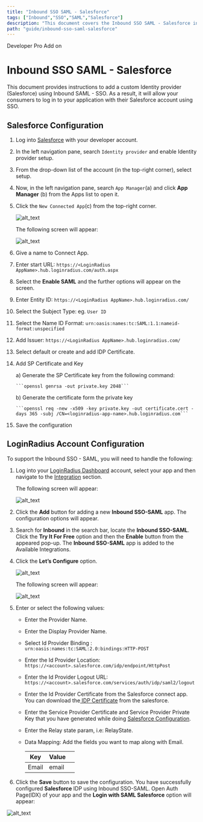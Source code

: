 ```yaml
---
title: "Inbound SSO SAML - Salesforce"
tags: ["Inbound","SSO","SAML","Salesforce"]
description: "This document covers the Inbound SSO SAML - Salesforce introduction and its protocols supported by the LoginRadius Identity Platform."
path: "guide/inbound-sso-saml-salesforce"
---
```


<span class="devloper-premium plan-tag">Developer Pro</span>
<span class="devloper-premium plan-tag">Add on</span>

# Inbound SSO SAML - Salesforce

This document provides instructions to add a custom Identity provider (Salesforce) using Inbound SAML - SSO. As a result, it will allow your consumers to log in to your application with their Salesforce account using SSO.  

## Salesforce Configuration

1.  Log into <a href="https://login.salesforce.com/" target="_blank">Salesforce</a> with your developer account.

2.  In the left navigation pane, search `Identity provider` and enable Identity provider setup.

3.  From the drop-down list of the account (in the top-right corner), select setup.

4.  Now, in the left navigation pane, search `App Manager`(a) and click **App Manager** (b) from the Apps list to open it.

5.  Click the `New Connected App`(c) from the top-right corner.

    ![alt_text](images/salesforce-steps1.png "image_tooltip")

    The following screen will appear:

    ![alt_text](images/config-salesforce.png "image_tooltip")

6.  Give a name to Connect App. 

7.  Enter start URL: `https://<LoginRadius AppName>.hub.loginradius.com/auth.aspx`

8.  Select the **Enable SAML** and the further options will appear on the screen.

9.  Enter Entity ID: `https://<LoginRadius AppName>.hub.loginradius.com/`

10. Select the Subject Type: eg. `User ID`

11. Select the Name ID Format: `urn:oasis:names:tc:SAML:1.1:nameid-format:unspecified`

12. Add Issuer: `https://<LoginRadius AppName>.hub.loginradius.com/`

13. Select default or create and add IDP Certificate.

14. Add SP Certificate and Key

    a) Generate the SP Certificate key from the following command:

        ```openssl genrsa -out private.key 2048```

    b) Generate the certificate form the private key

        ```openssl req -new -x509 -key private.key -out certificate.cert -days 365 -subj /CN=<loginradius-app-name>.hub.loginradius.com```

15. Save the configuration


## LoginRadius Account Configuration

To support the Inbound SSO - SAML, you will need to handle the following:
1. Log into your <a href="https://dashboard.loginradius.com/" target="_blank">LoginRadius Dashboard</a> account, select your app and then navigate to the <a href="https://dashboard.loginradius.com/integration" target="_blank">Integration</a> section.

   The following screen will appear:

   ![alt_text](images/integration3.png "image_tooltip")


2. Click the **Add** button for adding a new **Inbound SSO-SAML** app. The configuration options will appear.

3. Search for **Inbound** in the search bar, locate the **Inbound SSO-SAML**. Click the **Try It For Free** option and then the **Enable** button from the appeared pop-up. The **Inbound SSO-SAML** app is added to the Available Integrations.

4. Click the **Let’s Configure** option.

   ![alt_text](images/Integration-inbound.png "image_tooltip")

   The following screen will appear:

   ![alt_text](images/saml.png "image_tooltip")

5. Enter or select the following values:

   * Enter the Provider Name.

   * Enter the Display Provider Name.
   
   * Select Id Provider Binding : `urn:oasis:names:tc:SAML:2.0:bindings:HTTP-POST`

   * Enter the Id Provider Location: `https://<account>.salesforce.com/idp/endpoint/HttpPost`

   * Enter the Id Provider Logout URL: `https://<account>.salesforce.com/services/auth/idp/saml2/logout`

   * Enter the Id Provider Certificate from the Salesforce connect app. You can download the<a href="https://help.salesforce.com/articleView?id=sf.identity_provider_enable.htm&type=5" target="_blank"> IDP Certificate</a> from the salesforce.

   * Enter the Service Provider Certificate and Service Provider Private Key that you have generated while doing [Salesforce Configuration](#salesforce-configuration).

   * Enter the Relay state param, i.e: RelayState.

   * Data Mapping: Add the fields you want to map along with Email.

     | Key | Value | |
     |----|----|-----|
     |Email | email |


6. Click the **Save** button to save the configuration.
You have successfully configured **Salesforce** IDP using Inbound SSO-SAML. Open Auth Page(IDX) of your app and the **Login with SAML Salesforce** option will appear:

![alt_text](images/image6.png "image_tooltip")

